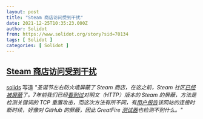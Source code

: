 ```yaml
---
layout: post
title: "Steam 商店访问受到干扰"
date: 2021-12-25T10:35:23.000Z
author: Solidot
from: https://www.solidot.org/story?sid=70134
tags: [ Solidot ]
categories: [ Solidot ]
---
```

<!--1640428523000-->
[Steam 商店访问受到干扰](https://www.solidot.org/story?sid=70134)
------

<div>
<a href="/~solids">solids</a> 写道<i> "圣诞节左右防火墙屏蔽了 Steam 商店，在这之前，Steam 社区<a href="https://www.solidot.org/story?sid=54884" target="_blank">已经被屏蔽</a>了。7年前我们已经<a href="http://web.archive.org/web/20150103115718/http://www.solidot.org:80/story?sid=41578">看到过</a>对明文（HTTP）版本的 Steam 的屏蔽，方法是检测关键词的 TCP 重置攻击，而这次方法有所不同，有<a href="https://www.v2ex.com/t/824179" target="_blank">用户报告</a>该网站的连接时断时续，好像对 GitHub 的屏蔽，因此 GreatFire <a href="https://zh.greatfire.org/analyzer">测试器</a>也检测不到什么。"</i>
</div>
